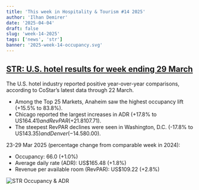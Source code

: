 ```yaml
---
title: 'This week in Hospitality & Tourism #14 2025'
author: 'Ilhan Demirer'
date: '2025-04-04'
draft: false
slug: 'week-14-2025'
tags: ['news', 'str']
banner: '2025-week-14-occupancy.svg'
---
```


## [STR: U.S. hotel results for week ending 29 March](https://str.com/press-release/us-hotel-results-week-ending-29-march)

The U.S. hotel industry reported positive year-over-year comparisons, according to CoStar’s latest data through 22 March.

- Among the Top 25 Markets, Anaheim saw the highest occupancy lift (+15.5% to 83.8%).
- Chicago reported the largest increases in ADR (+17.8% to US$164.41) and RevPAR (+21.8% to US$107.71).
- The steepest RevPAR declines were seen in Washington, D.C. (-17.8% to US$143.35) and Denver (-14.5% to US$80.00).

23-29 Mar 2025 (percentage change from comparable week in 2024):

- Occupancy: 66.0 (+1.0%)
- Average daily rate (ADR): US$165.48 (+1.8%)
- Revenue per available room (RevPAR): US$109.22 (+2.8%)

![STR Occupancy & ADR](/images/blogimages/2025-week-14-occupancy.svg)
